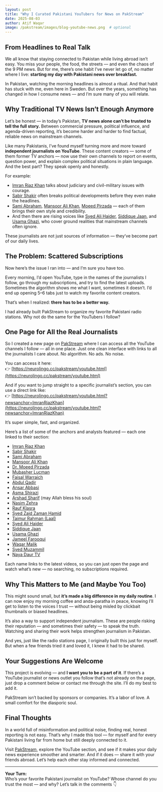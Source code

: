 ```yaml
---
layout: post
title: "Why I Curated Pakistani YouTubers for News on PakStream"
date: 2025-08-03
author: Atif Waqar
image: /pakstream/images/blog-youtube-news.png  # optional
---
```


## From Headlines to Real Talk

We all know that staying connected to Pakistan while living abroad isn’t easy. You miss your people, the food, the streets — and even the chaos of the 9 PM news. But for me, there’s one habit I’ve never let go of, no matter where I live: **starting my day with Pakistani news over breakfast.**

In Pakistan, watching the morning headlines is almost a ritual. And that habit has stuck with me, even here in Sweden. But over the years, something has changed in how I consume news — and I’m sure many of you will relate.

## Why Traditional TV News Isn’t Enough Anymore

Let’s be honest — in today’s Pakistan, **TV news alone can’t be trusted to tell the full story.** Between commercial pressure, political influence, and agenda-driven reporting, it’s become harder and harder to find factual, reliable news on mainstream channels.

Like many Pakistanis, I’ve found myself turning more and more toward **independent journalists on YouTube**. These content creators — some of them former TV anchors — now use their own channels to report on events, question power, and explain complex political situations in plain language. And the best part? They speak openly and honestly.

For example:

- [Imran Riaz Khan](https://neurolingo.cc/pakstream/youtube.html?newsanchor=ImranRiazKhan) talks about judiciary and civil-military issues with courage.  
- [Sabir Shakir](https://neurolingo.cc/pakstream/youtube.html?newsanchor=SabirShakir) often breaks political developments before they even make the headlines.  
- [Sami Abraham](https://neurolingo.cc/pakstream/youtube.html?newsanchor=SamiAbraham), [Mansoor Ali Khan](https://neurolingo.cc/pakstream/youtube.html?newsanchor=MansoorAliKhan), [Moeed Pirzada](https://neurolingo.cc/pakstream/youtube.html?newsanchor=MoeedPirzada) — each of them brings their own style and credibility.  
- And then there are rising voices like [Syed Ali Haider](https://neurolingo.cc/pakstream/youtube.html?newsanchor=AliHaider), [Siddique Jaan](https://neurolingo.cc/pakstream/youtube.html?newsanchor=SiddiqueJaan), and [Usama Ghazi](https://neurolingo.cc/pakstream/youtube.html?newsanchor=UsamaGhazi), who cover ground realities that mainstream channels often ignore.

These journalists are not just sources of information — they’ve become part of our daily lives.

## The Problem: Scattered Subscriptions

Now here’s the issue I ran into — and I’m sure you have too.

Every morning, I’d open YouTube, type in the names of the journalists I follow, go through my subscriptions, and try to find the latest uploads. Sometimes the algorithm shows me what I want, sometimes it doesn’t. I’d end up opening 5–6 tabs just to watch my favorite content creators.

That’s when I realized: **there has to be a better way.**

I had already built PakStream to organize my favorite Pakistani radio stations. Why not do the same for the YouTubers I follow?

## One Page for All the Real Journalists

So I created a new page on [PakStream](https://www.pakstream.com) where I can access all the YouTube channels I follow — all in one place. Just one clean interface with links to all the journalists I care about. No algorithm. No ads. No noise.

You can access it here:  
👉 [https://neurolingo.cc/pakstream/youtube.html](https://neurolingo.cc/pakstream/youtube.html)

And if you want to jump straight to a specific journalist’s section, you can use a direct link like:  
👉 [https://neurolingo.cc/pakstream/youtube.html?newsanchor=ImranRiazKhan](https://neurolingo.cc/pakstream/youtube.html?newsanchor=ImranRiazKhan)

It’s super simple, fast, and organized.

Here’s a list of some of the anchors and analysts featured — each one linked to their section:

- [Imran Riaz Khan](https://neurolingo.cc/pakstream/youtube.html?newsanchor=ImranRiazKhan)  
- [Sabir Shakir](https://neurolingo.cc/pakstream/youtube.html?newsanchor=SabirShakir)  
- [Sami Abraham](https://neurolingo.cc/pakstream/youtube.html?newsanchor=SamiAbraham)  
- [Mansoor Ali Khan](https://neurolingo.cc/pakstream/youtube.html?newsanchor=MansoorAliKhan)  
- [Dr. Moeed Pirzada](https://neurolingo.cc/pakstream/youtube.html?newsanchor=MoeedPirzada)  
- [Mubasher Lucman](https://neurolingo.cc/pakstream/youtube.html?newsanchor=MubasherLucman)  
- [Faisal Warraich](https://neurolingo.cc/pakstream/youtube.html?newsanchor=FaisalWarraich)  
- [Abdul Qadir](https://neurolingo.cc/pakstream/youtube.html?newsanchor=AbdulQadir)  
- [Ansar Abbasi](https://neurolingo.cc/pakstream/youtube.html?newsanchor=AnsarAbbasi)  
- [Asma Shirazi](https://neurolingo.cc/pakstream/youtube.html?newsanchor=AsmaShirazi)  
- [Arshad Sharif](https://neurolingo.cc/pakstream/youtube.html?newsanchor=ArshadSharif) (may Allah bless his soul)  
- [Nasim Zehra](https://neurolingo.cc/pakstream/youtube.html?newsanchor=NasimZehra)  
- [Rauf Klasra](https://neurolingo.cc/pakstream/youtube.html?newsanchor=RaufKlasra)  
- [Syed Zaid Zaman Hamid](https://neurolingo.cc/pakstream/youtube.html?newsanchor=ZaidHamid)  
- [Taimur Rahman (Laal)](https://neurolingo.cc/pakstream/youtube.html?newsanchor=TaimurRahman)  
- [Syed Ali Haider](https://neurolingo.cc/pakstream/youtube.html?newsanchor=AliHaider)  
- [Siddique Jaan](https://neurolingo.cc/pakstream/youtube.html?newsanchor=SiddiqueJaan)  
- [Usama Ghazi](https://neurolingo.cc/pakstream/youtube.html?newsanchor=UsamaGhazi)  
- [Jameel Farooqui](https://neurolingo.cc/pakstream/youtube.html?newsanchor=JameelFarooqui)  
- [Waqar Malik](https://neurolingo.cc/pakstream/youtube.html?newsanchor=WaqarMalik)  
- [Syed Muzammil](https://neurolingo.cc/pakstream/youtube.html?newsanchor=Muzammil)  
- [Naya Daur TV](https://neurolingo.cc/pakstream/youtube.html?newsanchor=NayaDaurTV)  

Each name links to the latest videos, so you can just open the page and watch what’s new — no searching, no subscriptions required.

## Why This Matters to Me (and Maybe You Too)

This might sound small, but **it’s made a big difference in my daily routine**. I can now enjoy my morning coffee and anda-paratha in peace, knowing I’ll get to listen to the voices I trust — without being misled by clickbait thumbnails or biased headlines.

It’s also a way to support independent journalism. These are people risking their reputation — and sometimes their safety — to speak the truth. Watching and sharing their work helps strengthen journalism in Pakistan.

And yes, just like the radio stations page, I originally built this just for myself. But when a few friends tried it and loved it, I knew it had to be shared.

## Your Suggestions Are Welcome

This project is evolving — and **I want you to be a part of it**. If there’s a YouTube journalist or news outlet you follow that’s not already on the page, just drop a comment below or contact me through the site. I’ll do my best to add it.

PakStream isn’t backed by sponsors or companies. It’s a labor of love. A small comfort for the diasporic soul.

## Final Thoughts

In a world full of misinformation and political noise, finding real, honest reporting is not easy. That’s why I made this tool — for myself and for every Pakistani living far from home but still deeply connected to it.

Visit [PakStream](https://www.pakstream.com), explore the YouTube section, and see if it makes your daily news experience smoother and smarter. And if it does — share it with your friends abroad. Let’s help each other stay informed and connected.

---

**Your Turn:**  
Who’s your favorite Pakistani journalist on YouTube? Whose channel do you trust the most — and why? Let’s talk in the comments 👇
